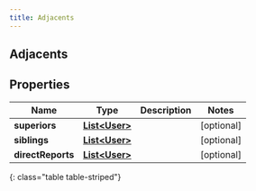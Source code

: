 ```yaml
---
title: Adjacents
---
```

## Adjacents


## Properties

| Name | Type | Description | Notes |
| ------------ | ------------- | ------------- | ------------- |
| **superiors** | [**List&lt;User&gt;**](User.html) |  |  [optional] |
| **siblings** | [**List&lt;User&gt;**](User.html) |  |  [optional] |
| **directReports** | [**List&lt;User&gt;**](User.html) |  |  [optional] |
{: class="table table-striped"}



